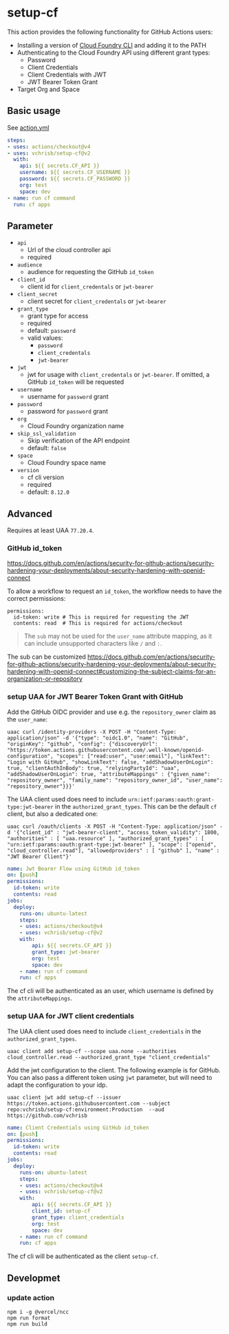 # setup-cf

This action provides the following functionality for GitHub Actions users:

- Installing a version of [Cloud Foundry CLI](https://github.com/cloudfoundry/cli) and adding it to the PATH
- Authenticating to the Cloud Foundry API using different grant types:
  - Password
  - Client Credentials
  - Client Credentials with JWT
  - JWT Bearer Token Grant
- Target Org and Space

## Basic usage

See [action.yml](action.yml)

```yaml
steps:
- uses: actions/checkout@v4
- uses: vchrisb/setup-cf@v2
  with:
    api: ${{ secrets.CF_API }}
    username: ${{ secrets.CF_USERNAME }}
    password: ${{ secrets.CF_PASSWORD }}
    org: test
    space: dev
- name: run cf command
  run: cf apps
```

## Parameter
* `api`
    * Url of the cloud controller api
    * required
* `audience`
    * audience for requesting the GitHub `id_token`
* `client_id`
    * client id for `client_credentals` or `jwt-bearer`
* `client_secret`
    * client secret for `client_credentals` or `jwt-bearer`
* `grant_type`
    * grant type for access
    * required
    * default: `password`
    * valid values:
        * `password`
        * `client_credentals`
        * `jwt-bearer`
* `jwt`
    * jwt for usage with `client_credentals` or `jwt-bearer`. If omitted, a GitHub `id_token` will be requested
* `username`
    * username for `password` grant
* `password`
    * password for `password` grant
* `org`
    * Cloud Foundry organization name
* `skip_ssl_validation`
    * Skip verification of the API endpoint
    * default: `false`
* `space`
    * Cloud Foundry space name
* `version`
    * cf cli version
    * required
    * default: `8.12.0`

## Advanced

Requires at least UAA `77.20.4`.

### GitHub id_token

https://docs.github.com/en/actions/security-for-github-actions/security-hardening-your-deployments/about-security-hardening-with-openid-connect

To allow a workflow to request an `id_token`, the workflow needs to have the correct permissions:

```
permissions:
  id-token: write # This is required for requesting the JWT
  contents: read  # This is required for actions/checkout
```

> The `sub` may not be used for the `user_name` attribute mapping, as it can include unsupported characters like `/`  and `:`. 

The sub can be customized https://docs.github.com/en/actions/security-for-github-actions/security-hardening-your-deployments/about-security-hardening-with-openid-connect#customizing-the-subject-claims-for-an-organization-or-repository

### setup UAA for JWT Bearer Token Grant with GitHub

Add the GitHub OIDC provider and use e.g. the `repository_owner` claim as the `user_name`:

```
uaac curl /identity-providers -X POST -H "Content-Type: application/json" -d '{"type": "oidc1.0", "name": "GitHub", "originKey": "github", "config": {"discoveryUrl": "https://token.actions.githubusercontent.com/.well-known/openid-configuration", "scopes": ["read:user", "user:email"], "linkText": "Login with GitHub", "showLinkText": false, "addShadowUserOnLogin": true, "clientAuthInBody": true, "relyingPartyId": "uaa", "addShadowUserOnLogin": true, "attributeMappings" : {"given_name": "repository_owner", "family_name": "repository_owner_id", "user_name": "repository_owner"}}}'
```

The UAA client used does need to include `urn:ietf:params:oauth:grant-type:jwt-bearer` in the `authorized_grant_types`.
This can be the default `cf` client, but also a dedicated one:

```
uaac curl /oauth/clients -X POST -H "Content-Type: application/json" -d '{"client_id" : "jwt-bearer-client", "access_token_validity": 1800,  "authorities" : [ "uaa.resource" ], "authorized_grant_types" : [ "urn:ietf:params:oauth:grant-type:jwt-bearer" ], "scope": ["openid", "cloud_controller.read"], "allowedproviders" : [ "github" ], "name" : "JWT Bearer Client"}'
```

```yaml
name: Jwt Bearer Flow using GitHub id_token
on: [push]
permissions:
  id-token: write
  contents: read
jobs:
  deploy:
    runs-on: ubuntu-latest
    steps:
    - uses: actions/checkout@v4
    - uses: vchrisb/setup-cf@v2
    with:
        api: ${{ secrets.CF_API }}
        grant_type: jwt-bearer
        org: test
        space: dev
    - name: run cf command
    run: cf apps
```

The cf cli will be authenticated as an user, which username is defined by the `attributeMappings`.

### setup UAA for JWT client credentials

The UAA client used does need to include `client_credentials` in the `authorized_grant_types`.

```
uaac client add setup-cf --scope uaa.none --authorities cloud_controller.read --authorized_grant_type "client_credentials"
```

Add the jwt configuration to the client.
The following example is for GitHub. You can also pass a different token using `jwt` parameter, but will need to adapt the configuration to your idp.
```
uaac client jwt add setup-cf --issuer https://token.actions.githubusercontent.com --subject repo:vchrisb/setup-cf:environment:Production  --aud https://github.com/vchrisb
```

```yaml
name: Client Credentials using GitHub id_token
on: [push]
permissions:
  id-token: write
  contents: read
jobs:
  deploy:
    runs-on: ubuntu-latest
    steps:
    - uses: actions/checkout@v4
    - uses: vchrisb/setup-cf@v2
    with:
        api: ${{ secrets.CF_API }}
        client_id: setup-cf
        grant_type: client_credentials
        org: test
        space: dev
    - name: run cf command
    run: cf apps
```

The cf cli will be authenticated as the client `setup-cf`.

## Developmet

### update action

```
npm i -g @vercel/ncc
npm run format
npm run build
```
